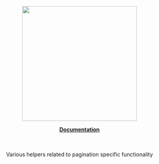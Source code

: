 <p align="center"><a href="https://docs.corets.io"><img src="https://corets.github.io/public/logo-github-readme.svg" width="300"/></a></p>

<p align="center"><b><a href="https://docs.corets.io/helpers/pagination-helpers">Documentation</a></b><br/><br/><br/></p>

<p align="center">Various helpers related to pagination specific functionality</p>
